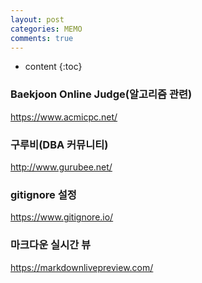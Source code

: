 ```yaml
---
layout: post
categories: MEMO
comments: true
---
```


* content
{:toc}

### Baekjoon Online Judge(알고리즘 관련)
<https://www.acmicpc.net/>

### 구루비(DBA 커뮤니티)
<http://www.gurubee.net/>

### gitignore 설정
<https://www.gitignore.io/>

### 마크다운 실시간 뷰
<https://markdownlivepreview.com/>